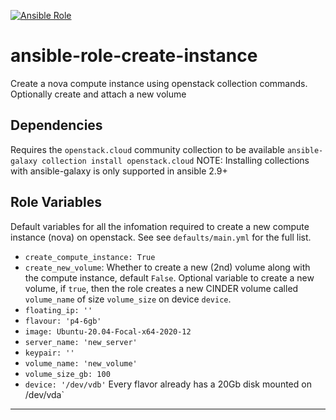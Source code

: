 [![Ansible Role](https://img.shields.io/ansible/role/41085.svg)](https://github.com/steveo-sudo/create_instance/)

# ansible-role-create-instance
Create a nova compute instance using openstack collection commands. Optionally create and attach a new volume

Dependencies
------------
Requires the `openstack.cloud` community collection to be available `ansible-galaxy collection install openstack.cloud`
NOTE: Installing collections with ansible-galaxy is only supported in ansible 2.9+

Role Variables
------------
Default variables for all the infomation required to create a new compute instance (nova) on openstack. See see `defaults/main.yml` for the full list.
- `create_compute_instance: True`
- `create_new_volume`: Whether to create a new (2nd) volume along with the compute instance, default `False`.
  Optional variable to create a new volume, if `true`, then the role creates a new CINDER volume called `volume_name` of size `volume_size` on device `device`.
- `floating_ip: ''`
- `flavour: 'p4-6gb'`
- `image: Ubuntu-20.04-Focal-x64-2020-12`
- `server_name: 'new_server'`
-  `keypair: ''`
-  `volume_name: 'new_volume'`
-  `volume_size_gb: 100`
-  `device: '/dev/vdb'` Every flavor already has a 20Gb disk mounted on /dev/vda`
------------





     


